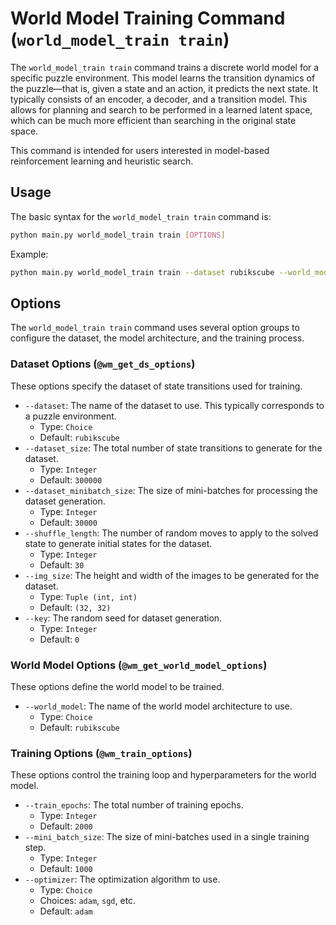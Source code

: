# World Model Training Command (`world_model_train train`)

The `world_model_train train` command trains a discrete world model for a specific puzzle environment. This model learns the transition dynamics of the puzzle—that is, given a state and an action, it predicts the next state. It typically consists of an encoder, a decoder, and a transition model. This allows for planning and search to be performed in a learned latent space, which can be much more efficient than searching in the original state space.

This command is intended for users interested in model-based reinforcement learning and heuristic search.

## Usage

The basic syntax for the `world_model_train train` command is:

```bash
python main.py world_model_train train [OPTIONS]
```

Example:

```bash
python main.py world_model_train train --dataset rubikscube --world_model rubikscube --train_epochs 2000
```

## Options

The `world_model_train train` command uses several option groups to configure the dataset, the model architecture, and the training process.

### Dataset Options (`@wm_get_ds_options`)

These options specify the dataset of state transitions used for training.

-   `--dataset`: The name of the dataset to use. This typically corresponds to a puzzle environment.
    -   Type: `Choice`
    -   Default: `rubikscube`
-   `--dataset_size`: The total number of state transitions to generate for the dataset.
    -   Type: `Integer`
    -   Default: `300000`
-   `--dataset_minibatch_size`: The size of mini-batches for processing the dataset generation.
    -   Type: `Integer`
    -   Default: `30000`
-   `--shuffle_length`: The number of random moves to apply to the solved state to generate initial states for the dataset.
    -   Type: `Integer`
    -   Default: `30`
-   `--img_size`: The height and width of the images to be generated for the dataset.
    -   Type: `Tuple (int, int)`
    -   Default: `(32, 32)`
-   `--key`: The random seed for dataset generation.
    -   Type: `Integer`
    -   Default: `0`

### World Model Options (`@wm_get_world_model_options`)

These options define the world model to be trained.

-   `--world_model`: The name of the world model architecture to use.
    -   Type: `Choice`
    -   Default: `rubikscube`

### Training Options (`@wm_train_options`)

These options control the training loop and hyperparameters for the world model.

-   `--train_epochs`: The total number of training epochs.
    -   Type: `Integer`
    -   Default: `2000`
-   `--mini_batch_size`: The size of mini-batches used in a single training step.
    -   Type: `Integer`
    -   Default: `1000`
-   `--optimizer`: The optimization algorithm to use.
    -   Type: `Choice`
    -   Choices: `adam`, `sgd`, etc.
    -   Default: `adam`
